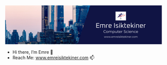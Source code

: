 ![alt text](https://github.com/emreisiktekiner/emreisiktekiner/blob/main/Cover.png?raw=true)


- Hi there, I’m Emre 👋
- Reach Me: www.emreisiktekiner.com 📫

<!---
emreisiktekiner/emreisiktekiner is a ✨ special ✨ repository because its `README.md` (this file) appears on your GitHub profile.
You can click the Preview link to take a look at your changes.
--->
